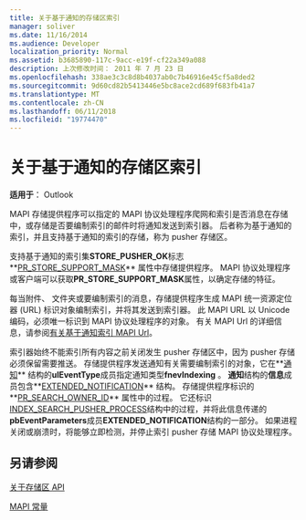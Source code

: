 ```yaml
---
title: 关于基于通知的存储区索引
manager: soliver
ms.date: 11/16/2014
ms.audience: Developer
localization_priority: Normal
ms.assetid: b3685890-117c-9acc-e19f-cf22a349a088
description: 上次修改时间： 2011 年 7 月 23 日
ms.openlocfilehash: 338ae3c3c8d8b4037ab0c7b46916e45cf5a8ded2
ms.sourcegitcommit: 9d60cd82b5413446e5bc8ace2cd689f683fb41a7
ms.translationtype: MT
ms.contentlocale: zh-CN
ms.lasthandoff: 06/11/2018
ms.locfileid: "19774470"
---
```

# <a name="about-notification-based-store-indexing"></a>关于基于通知的存储区索引

  
  
**适用于**： Outlook 
  
MAPI 存储提供程序可以指定的 MAPI 协议处理程序爬网和索引是否消息在存储中，或存储是否要编制索引的邮件时将通知发送到索引器。 后者称为基于通知的索引，并且支持基于通知的索引的存储，称为 pusher 存储区。
  
支持基于通知的索引集**STORE_PUSHER_OK**标志**[PR_STORE_SUPPORT_MASK](pidtagstoresupportmask-canonical-property.md)** 属性中存储提供程序。 MAPI 协议处理程序或客户端可以获取**PR_STORE_SUPPORT_MASK**属性，以确定存储的特征。 
  
每当附件、 文件夹或要编制索引的消息，存储提供程序生成 MAPI 统一资源定位器 (URL) 标识对象编制索引，并将其发送到索引器。 此 MAPI URL 以 Unicode 编码，必须唯一标识到 MAPI 协议处理程序的对象。 有关 MAPI Url 的详细信息，请参阅[有关基于通知索引 MAPI Url](about-mapi-urls-for-notification-based-indexing.md)。
  
索引器始终不能索引所有内容之前关闭发生 pusher 存储区中，因为 pusher 存储必须保留需要推送。 存储提供程序发送通知有关需要编制索引的对象，它在**[通知](notification.md)** 结构的**ulEventType**成员指定通知类型**fnevIndexing** 。 **通知**结构的**信息**成员包含**[EXTENDED_NOTIFICATION](extended_notification.md)** 结构。 存储提供程序标识的**[PR_SEARCH_OWNER_ID](pidtagsearchownerid-canonical-property.md)** 属性中的过程。 它还标识[INDEX_SEARCH_PUSHER_PROCESS](index_search_pusher_process.md)结构中的过程，并将此信息传递的**pbEventParameters**成员**EXTENDED_NOTIFICATION**结构的一部分。 如果进程关闭或崩溃时，将能够立即检测，并停止索引 pusher 存储 MAPI 协议处理程序。 
  
## <a name="see-also"></a>另请参阅



[关于存储区 API](about-the-store-api.md)
  
[MAPI 常量](mapi-constants.md)


